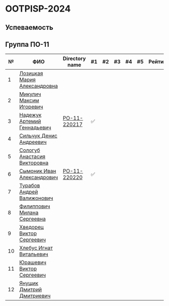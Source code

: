 # OOTPISP-2024

## Успеваемость

## Группа ПО-11

| №   | ФИО                                                              | Directory name                      | #1  | #2  | #3  | #4  | #5  | Рейтинг |
| --- | ---------------------------------------------------------------- | ----------------------------------- | --- | --- | --- | --- | --- | ------- |
| 1   | [Лозицкая Мария Александровна](https://github.com/MariLoz)       |                                     |     |     |     |     |     |         |
| 2   | [Микулич Максим Игоревич](https://github.com/Perhewz-Hellcat)    |                                     |     |     |     |     |     |         |
| 3   | [Надежук Артемий Геннадьевич](https://github.com/Artem646)       | [PO-11-220217](./trunk/po0_220217/) | ✅  |     |     |     |     |         |
| 4   | [Сильчук Денис Андреевич](https://github.com/yeazyyy)            |                                     |     |     |     |     |     |         |
| 5   | [Сологуб Анастасия Викторовна](https://github.com/nastyasolo)    |                                     |     |     |     |     |     |         |
| 6   | [Сымоник Иван Александрович](https://github.com/DOXECEES)        | [PO-11-220220](./trunk/po0_220220/) | ✅  |     |     |     |     |         |
| 7   | [Турабов Андрей Валижонович](https://github.com/Andrey-Turabov)  |                                     |     |     |     |     |     |         |
| 8   | [Филиппович Милана Сергеевна](https://github.com/miilanafil)     |                                     |     |     |     |     |     |         |
| 9   | [Хведорец Виктор Сергеевич](https://github.com/ViktorKhvedorets) |                                     |     |     |     |     |     |         |
| 10  | [Хлебус Игнат Витальевич](https://github.com/ignat121235)        |                                     |     |     |     |     |     |         |
| 11  | [Юрашевич Виктор Сергеевич](https://github.com/VictorYrman)      |                                     |     |     |     |     |     |         |
| 12  | [Янущик Дмитрий Дмитриевич](https://github.com/DimaYanuschik)    |                                     |     |     |     |     |     |         |
